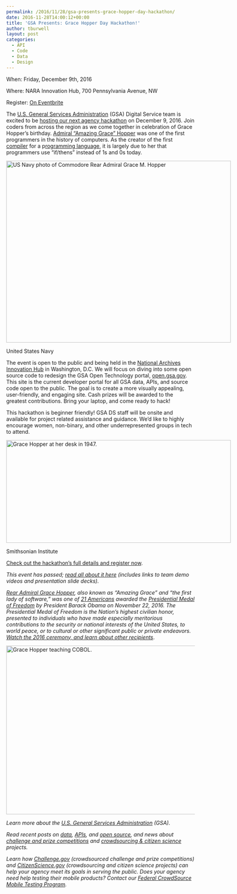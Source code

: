 ```yaml
---
permalink: /2016/11/28/gsa-presents-grace-hopper-day-hackathon/
date: 2016-11-28T14:00:12+00:00
title: 'GSA Presents: Grace Hopper Day Hackathon!'
author: tburwell
layout: post
categories:
  - API
  - Code
  - Data
  - Design
---
```


When: Friday, December 9th, 2016
  
Where: NARA Innovation Hub, 700 Pennsylvania Avenue, NW
  
Register: [On Eventbrite](https://www.eventbrite.com/e/grace-hopper-day-hackathon-tickets-27668620589)

The [U.S. General Services Administration](http://www.gsa.gov/) (GSA) Digital Service team is excited to be [hosting our next agency hackathon](http://open.gsa.gov/grace-hopper-hackathon/) on December 9, 2016. Join coders from across the region as we come together in celebration of Grace Hopper’s birthday. [Admiral “Amazing Grace” Hopper](https://en.wikipedia.org/wiki/Grace_Hopper) was one of the first programmers in the history of computers. As the creator of the first [compiler](https://en.wikipedia.org/wiki/Compiler) for a p[rogramming language](https://en.wikipedia.org/wiki/Programming_language), it is largely due to her that programmers use “if/thens” instead of 1s and 0s today.

<div id="attachment_386283" style="width: 610px" class="wp-caption aligncenter">
  <img class="size-full wp-image-386283" src="https://www.digitalgov.gov/files/2017/03/600-x-485-Commodore-Rear-Admiral_Grace_M_Hopper_USN-United-States-Navy.jpg" alt="US Navy photo of Commodore Rear Admiral Grace M. Hopper" width="600" height="485" />
  
  <p class="wp-caption-text">
    United States Navy
  </p>
</div>

The event is open to the public and being held in the [National Archives Innovation Hub](https://www.archives.gov/innovation-hub) in Washington, D.C. We will focus on diving into some open source code to redesign the GSA Open Technology portal, [open.gsa.gov](http://open.gsa.gov/). This site is the current developer portal for all GSA data, APIs, and source code open to the public. The goal is to create a more visually appealing, user-friendly, and engaging site. Cash prizes will be awarded to the greatest contributions. Bring your laptop, and come ready to hack!

This hackathon is beginner friendly! GSA DS staff will be onsite and available for project related assistance and guidance. We’d like to highly encourage women, non-binary, and other underrepresented groups in tech to attend.

<div id="attachment_386281" style="width: 610px" class="wp-caption aligncenter">
  <img class="size-full wp-image-386281" src="https://www.digitalgov.gov/files/2017/03/600-x-274-Lt.-Grace-Hopper-at-her-desk-in-the-Computation-Laboratory_Glass-shelves-with-early-calculating-machines-seen-in-background-1947.jpg" alt="Grace Hopper at her desk in 1947." width="600" height="274" />
  
  <p class="wp-caption-text">
    Smithsonian Institute
  </p>
</div>

[Check out the hackathon’s full details and register now](http://open.gsa.gov/grace-hopper-hackathon/).

<div class="hdivider">
</div>

_This event has passed; [read all about it here](https://open.gsa.gov/events/grace-hopper-hackathon/) (includes links to team demo videos and presentation slide decks)._ 

[_Rear Admiral Grace Hopper_](http://fivethirtyeight.com/features/the-queen-of-code/)_, also known as “Amazing Grace” and “the first lady of software,” was one of_ [_21 Americans_](https://www.whitehouse.gov/the-press-office/2016/11/16/president-obama-names-recipients-presidential-medal-freedom) _awarded the_ [_Presidential Medal of Freedom_](https://www.whitehouse.gov/blog/2016/11/22/celebrating-presidential-medal-freedom-winners-science-and-tech-garwin-hopper-and) _by President Barack Obama on November 22, 2016. The Presidential Medal of Freedom is the Nation’s highest civilian honor, presented to individuals who have made especially meritorious contributions to the security or national interests of the United States, to world peace, or to cultural or other significant public or private endeavors._ [_Watch the 2016 ceremony, and learn about other recipients_](https://www.whitehouse.gov/campaign/medal-of-freedom).

<img class="aligncenter size-full wp-image-386282" src="https://www.digitalgov.gov/files/2017/03/600-x-450-Grace-Hopper-teaching-COBOL.jpg" alt="Grace Hopper teaching COBOL." width="600" height="450" />

_Learn more about the_ [_U.S. General Services Administration_](http://www.gsa.gov/) _(GSA)._

_Read recent posts on_ [_data_](https://www.digitalgov.gov/category/code/data1/)_,_ [_APIs_](https://www.digitalgov.gov/category/code/api/)_, and_ [_open source_](https://www.digitalgov.gov/tag/open-source/)_, and news about_ [_challenge and prize competitions_](https://www.digitalgov.gov/category/challenges/) _and_ [_crowdsourcing & citizen science_](https://www.digitalgov.gov/category/challenges/crowdsourcing-citizen-science/) _projects._

_Learn how_ [_Challenge.gov_](https://www.digitalgov.gov/services/challenge-gov/) _(crowdsourced challenge and prize competitions) and_ [_CitizenScience.gov_](https://www.digitalgov.gov/2016/04/14/gsa-unveils-new-hub-for-federal-citizen-science-crowdsourcing/) _(crowdsourcing and citizen science projects) can help your agency meet its goals in serving the public. Does your agency need help testing their mobile products? Contact our_ [_Federal CrowdSource Mobile Testing Program_](https://www.digitalgov.gov/services/mobile-application-testing-program/)_._